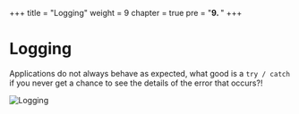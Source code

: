 +++
title = "Logging"
weight = 9
chapter = true
pre = "<b>9. </b>"
+++

# Logging <i class="fas fa-file-signature"></i>

Applications do not always behave as expected, what good is a `try / catch` if you never get a chance to see the details of the error that occurs?!

![Logging](/9-logging/images/logging.jpg?classes=shadow,border)